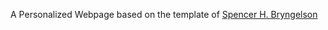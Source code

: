 A Personalized Webpage based on the template of <a href="https://github.com/sbryngelson/academic-website-template"> Spencer H. Bryngelson</a>